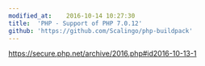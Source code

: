 ```yaml
---
modified_at:	2016-10-14 10:27:30
title:	'PHP - Support of PHP 7.0.12'
github: 'https://github.com/Scalingo/php-buildpack'
---
```


https://secure.php.net/archive/2016.php#id2016-10-13-1
